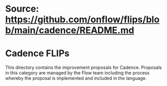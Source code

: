 # Source: https://github.com/onflow/flips/blob/main/cadence/README.md

# Cadence FLIPs

This directory contains the improvement proposals for Cadence.
Proposals in this category are managed by the Flow team including the process whereby the proposal is implemented and included in the language.
